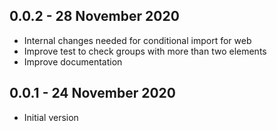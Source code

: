 ## 0.0.2 - 28 November 2020

- Internal changes needed for conditional import for web
- Improve test to check groups with more than two elements
- Improve documentation

## 0.0.1 - 24 November 2020

- Initial version
